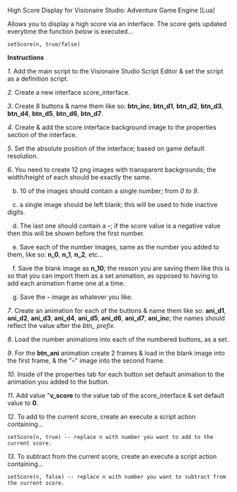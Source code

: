 High Score Display for Visionaire Studio: Adventure Game Engine [Lua]

Allows you to display a high score via an interface. The score gets updated everytime the function *below* is executed...
```
setScore(n, true/false)
```

**Instructions**

*1*. Add the main script to the Visionaire Studio Script Editor & set the script as a definition script.

*2*. Create a new interface score_interface.

*3*. Create 8 buttons & name them like so: **btn_inc**, **btn_d1**, **btn_d2**, **btn_d3**, **btn_d4**, **btn_d5**, **btn_d6**, **btn_d7**.

*4*. Create & add the score interface background image to the properties section of the interface.

*5*. Set the absolute position of the interface; based on game default resolution.

*6*. You need to create 12 png images with transparent backgrounds; the width/height of each should be exactly the same.
    
&nbsp;&nbsp;&nbsp;b. 10 of the images should contain a single number; from *0 to 9*.
    
&nbsp;&nbsp;&nbsp;c. a single image should be left blank; this will be used to hide inactive digits.
    
&nbsp;&nbsp;&nbsp;d. The last one should contain a **-**; if the score value is a negative value then this will be shown before the first number.
    
&nbsp;&nbsp;&nbsp;e. Save each of the number images, same as the number you added to them, like so: **n_0**, **n_1**, **n_2**, etc...
    
&nbsp;&nbsp;&nbsp;f. Save the blank image as **n_10**; the reason you are saving them like this is so that you can import them as a set animation, as opposed to having to add each animation frame one at a time.
    
&nbsp;&nbsp;&nbsp;g. Save the **-** image as whatever you like.

*7*. Create an animation for each of the buttons & name them like so: **ani_d1**, **ani_d2**, **ani_d3**, **ani_d4**, **ani_d5**, **ani_d6**, **ani_d7**, **ani_inc**; the names should reflect the value after the *btn_ prefix*.

*8*. Load the number animations into each of the numbered buttons, as a set.

*9*. For the **btn_ani** animation create 2 frames & load in the blank image into the first frame, & the "**-**" image 
into the second frame.

*10*. Inside of the properties tab for each button set default animation to the animation you added to the button.

*11*. Add value "**v_score** to the value tab of the score_interface & set default value to **0**.

*12*. To add to the current score, create an execute a script action containing... 
```
setScore(n, true) -- replace n with number you want to add to the current score.
```
*13*. To subtract from the current score, create an execute a script action containing...
```
setScore(n, false) -- replace n with number you want to subtract from the current score.
``` 
